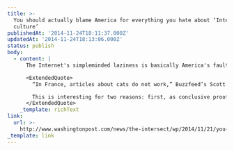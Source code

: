 ```yaml
---
title: >-
  You should actually blame America for everything you hate about ‘Internet
  culture’
publishedAt: '2014-11-24T18:11:37.000Z'
updatedAt: '2014-11-24T18:13:06.000Z'
status: publish
body:
  - content: |
      The Internet's simpleminded laziness is basically America's fault:

      <ExtendedQuote>
        “In France, articles about cats do not work,” Buzzfeed’s Scott Lamb told Le Figaro, a leading Parisian paper. Instead, he explained, Buzzfeed’s first year in the country has shown it that “the French love sharing news and politics on social networks – in short, pretty serious stuff.”

        This is interesting for two reasons: first, as conclusive proof that the French are irredeemable snobs; second, as a crack in the glossy, understudied facade of what we commonly call “Internet culture.”
      </ExtendedQuote>
    _template: richText
link:
  url: >-
    http://www.washingtonpost.com/news/the-intersect/wp/2014/11/21/you-should-actually-blame-america-for-everything-you-hate-about-internet-culture/
_template: link
---
```


